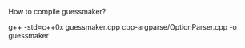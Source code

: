 
How to compile guessmaker?

g++ -std=c++0x guessmaker.cpp cpp-argparse/OptionParser.cpp -o guessmaker
